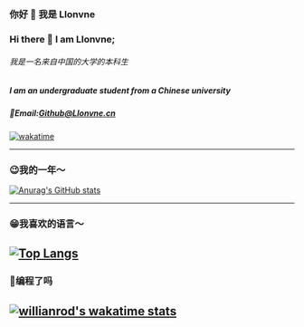 ### 你好 👋 我是 Llonvne

### Hi there 👋 I am Llonvne;

###### 我是一名来自中国的大学的本科生

##### I am an undergraduate student from a Chinese university

##### 📧Email:Github@Llonvne.cn

[![wakatime](https://wakatime.com/badge/user/04e86d0b-03a0-46cb-9f15-ffd9aae14342.svg)](https://wakatime.com/@04e86d0b-03a0-46cb-9f15-ffd9aae14342)

---

### 😉我的一年～

[![Anurag's GitHub stats](https://github-readme-stats.vercel.app/api?username=Llonvne&show_icons=true)](https://github.com/anuraghazra/github-readme-stats)

---

### 😁我喜欢的语言～

[![Top Langs](https://github-readme-stats.vercel.app/api/top-langs/?username=Llonvne&hide=HTML,css,javascript&layout=compact&show_icons=true)](https://github.com/anuraghazra/github-readme-stats)
---

### 🤠编程了吗
[![willianrod's wakatime stats](https://github-readme-stats.vercel.app/api/wakatime?username=Llonvne)](https://github.com/anuraghazra/github-readme-stats)
---


<!--
**Llonvne/Llonvne** is a ✨ _special_ ✨ repository because its `README.md` (this file) appears on your GitHub profile.

Here are some ideas to get you started:

- 🔭 I’m currently working on ...
- 🌱 I’m currently learning ...
- 👯 I’m looking to collaborate on ...
- 🤔 I’m looking for help with ...
- 💬 Ask me about ...
- 📫 How to reach me: ...
- 😄 Pronouns: ...
- ⚡ Fun fact: ...
-->
